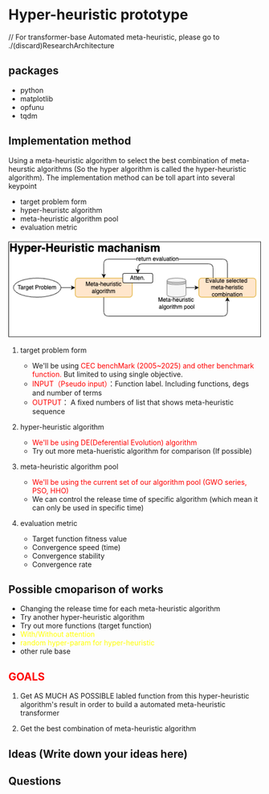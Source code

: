 # Hyper-heuristic prototype

// For transformer-base Automated meta-heuristic, please go to ./(discard)ResearchArchitecture

## packages

- python
- matplotlib
- opfunu
- tqdm

## Implementation method

Using a meta-heuristic algorithm to select the best combination of meta-heurstic algorithms (So the hyper algorithm is called the hyper-heuristic algorithm). The implementation method can be toll apart into several keypoint

- target problem form
- hyper-heuristc algorithm
- meta-heuristic algorithm pool
- evaluation metric

![HH structure picture](./markdown_source/HH/Hyper-heuristic_workflow_chart.png)

1. target problem form
    - We'll be using <span style="color:red">CEC benchMark (2005~2025) and other benchmark function.</span> But limited to using single objective.
    - <span style="color:red">INPUT（Pseudo input）</span>：Function label. Including functions, degs and number of terms
    - <span style="color:red">OUTPUT</span>： A fixed numbers of list that shows meta-heuristic sequence

2. hyper-heuristic algorithm
    - <span style="color:red">We'll be using DE(Deferential Evolution) algorithm</span>
    - Try out more meta-hueristic algorithm for comparison (If possible)

3. meta-heuristic algorithm pool
    - <span style="color:red">We'll be using the current set of our algorithm pool (GWO series, PSO, HHO)</span>
    - We can control the release time of specific algorithm (which mean it can only be used in specific time)

4. evaluation metric
    - Target function fitness value
    - Convergence speed (time)
    - Convergence stability
    - Convergence rate

## Possible cmoparison of works

- Changing the release time for each meta-heuristic algorithm
- Try another hyper-heuristic algorithm
- Try out more functions (target function)
- <span style="color:yellow">With/Without attention</span>
- <span style="color:yellow">random hyper-param for hyper-heuristic</span>
- other rule base

## <span style="color:red">GOALS</span>

1. Get AS MUCH AS POSSIBLE labled function from this hyper-heuristic algorithm's result in order to build a automated meta-heuristic transformer

2. Get the best combination of meta-heuristic algorithm

## Ideas (Write down your ideas here)

## Questions
